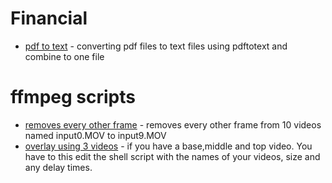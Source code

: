 # Financial
+ [pdf to text](bankpdftocsv.sh) - converting pdf files to text files using pdftotext and combine to one file

# ffmpeg scripts 
+ [removes every other frame](multi_deflicker) - removes every other frame from 10 videos named input0.MOV to input9.MOV
+ [overlay using 3 videos](overlay3.sh) - if you have a base,middle and top video. You have to this edit the shell script with the names of your videos, size and any delay times.
